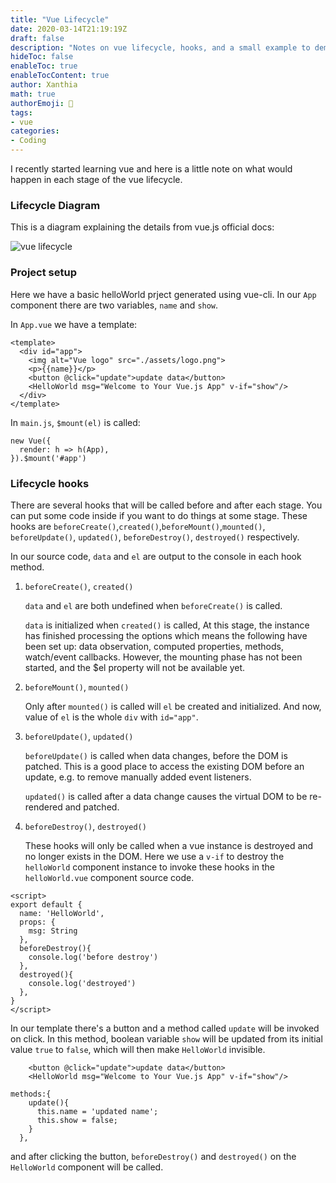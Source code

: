 ```yaml
---
title: "Vue Lifecycle"
date: 2020-03-14T21:19:19Z
draft: false
description: "Notes on vue lifecycle, hooks, and a small example to demo what happens at which stage"
hideToc: false
enableToc: true
enableTocContent: true
author: Xanthia
math: true
authorEmoji: 🐹
tags:
- vue
categories:
- Coding
---
```


I recently started learning vue and here is a little note on what would happen in each stage of the vue lifecycle.

### Lifecycle Diagram
This is a diagram explaining the details from vue.js official docs:

![vue lifecycle](/images/lifecycle.png)

### Project setup
Here we have a basic helloWorld prject generated using vue-cli. In our `App` component there are two variables, `name` and `show`.

In `App.vue` we have a template:
```vue
<template>
  <div id="app">
    <img alt="Vue logo" src="./assets/logo.png">
    <p>{{name}}</p>
    <button @click="update">update data</button>
    <HelloWorld msg="Welcome to Your Vue.js App" v-if="show"/>
  </div>
</template>
```
In `main.js`, `$mount(el)` is called:
```vue
new Vue({
  render: h => h(App),
}).$mount('#app')

```

### Lifecycle hooks
There are several hooks that will be called before and after each stage. You can put some code inside if you want to do things at some stage. These hooks are `beforeCreate()`,`created()`,`beforeMount()`,`mounted()`, `beforeUpdate()`, `updated()`, `beforeDestroy()`, `destroyed()` respectively.

In our source code, `data` and `el` are output to the console in each hook method.

1. `beforeCreate()`, `created()`
   
    `data` and `el` are both undefined when `beforeCreate()` is called. 

    `data` is initialized when `created()` is called, At this stage, the instance has finished processing the options which means the following have been set up: data observation, computed properties, methods, watch/event callbacks. However, the mounting phase has not been started, and the $el property will not be available yet.

2. `beforeMount()`, `mounted()`
    
    Only after `mounted()` is called will `el` be created and initialized. And now, value of `el` is the whole `div` with `id="app"`.
    
3. `beforeUpdate()`, `updated()`

    `beforeUpdate()` is called when data changes, before the DOM is patched. This is a good place to access the existing DOM before an update, e.g. to remove manually added event listeners.

    `updated()` is called after a data change causes the virtual DOM to be re-rendered and patched.

4. `beforeDestroy()`, `destroyed()`
    
    These hooks will only be called when a vue instance is destroyed and no longer exists in the DOM. Here we use a `v-if` to destroy the `helloWorld` component instance to invoke these hooks in the `helloWorld.vue` component source code.
```vue
<script>
export default {
  name: 'HelloWorld',
  props: {
    msg: String
  },
  beforeDestroy(){
    console.log('before destroy')
  },
  destroyed(){
    console.log('destroyed')
  },
}
</script>
```
In our template there's a button and a method called `update` will be invoked on click. In this method, boolean variable `show` will be updated from its initial value `true` to `false`, which will then make `HelloWorld` invisible.

```vue
    <button @click="update">update data</button>
    <HelloWorld msg="Welcome to Your Vue.js App" v-if="show"/>  
```
```vue
methods:{
    update(){
      this.name = 'updated name';
      this.show = false;
    }
  },
```

and after clicking the button, `beforeDestroy()` and `destroyed()` on the `HelloWorld` component will be called.

